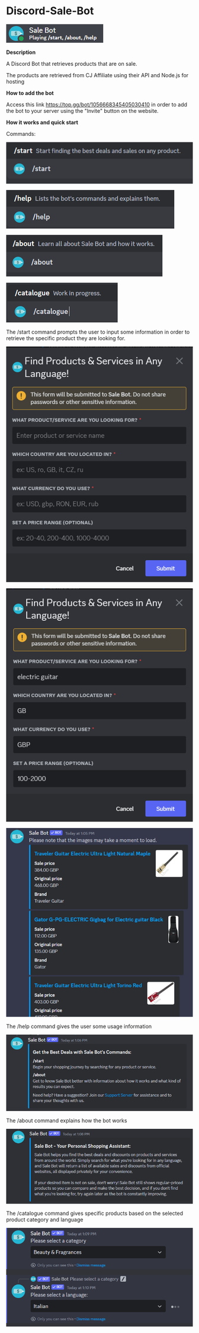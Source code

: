 # Discord-Sale-Bot

![](images/image12.png)

**Description**

A Discord Bot that retrieves products that are on sale.

The products are retrieved from CJ Affiliate using their API and Node.js for hosting

**How to add the bot**

Access this link https://top.gg/bot/1056668345405030410 in order to add the bot to your server using the "Invite" button on the website.

**How it works and quick start**

Commands:

![](images/image2.png)

![](images/image.png)

![](images/image-1.png)

![](images/image-2.png)

The /start command prompts the user to input some information in order to retrieve the specific product they are looking for.

![](images/image-4.png)

![](images/image-5.png)

![](images/image-6.png)

The /help command gives the user some usage information

![](images/image-7.png)

The /about command explains how the bot works

![](images/image-8.png)

The /catalogue command gives specific products based on the selected product category and language

![](images/image-9.png)

